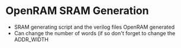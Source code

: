 # OpenRAM SRAM Generation

- SRAM generating script and the verilog files OpenRAM generated
- Can change the number of words (if so don't forget to change the ADDR_WIDTH
